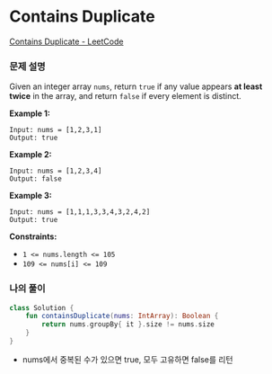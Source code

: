 # Contains Duplicate

[Contains Duplicate - LeetCode](https://leetcode.com/problems/contains-duplicate/description/)

### 문제 설명

Given an integer array `nums`, return `true` if any value appears **at least twice** in the array, and return `false` if every element is distinct.

**Example 1:**

```
Input: nums = [1,2,3,1]
Output: true

```

**Example 2:**

```
Input: nums = [1,2,3,4]
Output: false

```

**Example 3:**

```
Input: nums = [1,1,1,3,3,4,3,2,4,2]
Output: true

```

**Constraints:**

- `1 <= nums.length <= 105`
- `109 <= nums[i] <= 109`

### 나의 풀이

```kotlin
class Solution {
    fun containsDuplicate(nums: IntArray): Boolean {
        return nums.groupBy{ it }.size != nums.size
    }
}
```

- nums에서 중복된 수가 있으면 true, 모두 고유하면 false를 리턴